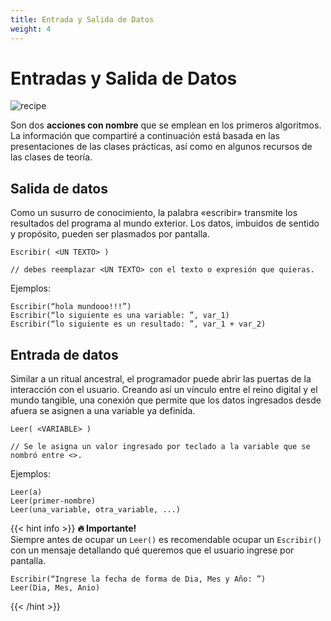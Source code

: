 ```yaml
---
title: Entrada y Salida de Datos
weight: 4
---
```


# Entradas y Salida de Datos

![recipe](/aed-docs/images/door.jpg)

Son dos **acciones con nombre** que se emplean en los primeros algoritmos. La información que compartiré a continuación está basada en las presentaciones de las clases prácticas, así como en algunos recursos de las clases de teoría.

## Salida de datos

Como un susurro de conocimiento, la palabra «escribir» transmite los resultados del programa al mundo exterior. Los datos, imbuidos de sentido y propósito, pueden ser plasmados por pantalla.

```
Escribir( <UN TEXTO> )

// debes reemplazar <UN TEXTO> con el texto o expresión que quieras.
```

Ejemplos:

```
Escribir(“hola mundooo!!!”)
Escribir(“lo siguiente es una variable: ”, var_1)
Escribir(“lo siguiente es un resultado: ”, var_1 + var_2)
```

## Entrada de datos

Similar a un ritual ancestral, el programador puede abrir las puertas de la interacción con el usuario. Creando así un vínculo entre el reino digital y el mundo tangible, una conexión que permite que los datos ingresados desde afuera se asignen a una variable ya definida.

```
Leer( <VARIABLE> )

// Se le asigna un valor ingresado por teclado a la variable que se nombró entre <>.
```

Ejemplos:

```
Leer(a)
Leer(primer-nombre)
Leer(una_variable, otra_variable, ...)
```

{{< hint info >}}
**🔥 Importante!**  
Siempre antes de ocupar un `Leer()` es recomendable ocupar un `Escribir()` con un mensaje detallando qué queremos que el usuario ingrese por pantalla.

```
Escribir(“Ingrese la fecha de forma de Dia, Mes y Año: ”)
Leer(Dia, Mes, Anio)
```
{{< /hint >}}